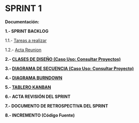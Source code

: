 # **SPRINT 1**

**Documentación:**

**1.- SPRINT BACKLOG**

1.1.- [Tareas a realizar][Tareas]

1.2.- [Acta Reunion][Acta]

**2.- [CLASES DE DISEÑO (Caso Uso: Consultar Proyectos)](https://github.com/DptoSIC/proyectoEIE/blob/master/SPRINT%201/Diagrama_Clases_Dise%C3%B1o/Diagrama%20de%20Clases%20Sprint1.jpg)**

**3.- [DIAGRAMA DE SECUENCIA (Caso Uso: Consultar Proyecto)](https://github.com/DptoSIC/proyectoEIE/blob/master/SPRINT%201/Diagrama_De_Secuencia/DSec%20CU%20C.ListadoProy.jpg)**

**4.- [DIAGRAMA BURNDOWN][Burndown]**

**5.- [TABLERO KANBAN](https://github.com/DptoSIC/proyectoEIE/projects/1)**

**6.- ACTA REVISIÓN DEL SPRINT**

**7.- DOCUMENTO DE RETROSPECTIVA DEL SPRINT**

**8.- INCREMENTO (Código Fuente)**

[Acta]: https://github.com/DptoSIC/proyectoEIE/blob/master/SPRINT%201/documentos/Acta_reunion_planeacion_sprint-1.md
[Tareas]:https://github.com/DptoSIC/proyectoEIE/blob/master/SPRINT%201/documentos/tares.md
[Burndown]:https://github.com/DptoSIC/proyectoEIE/blob/master/SPRINT%201/documentos/Sprint_Burndown_GESPROY.xlsx
